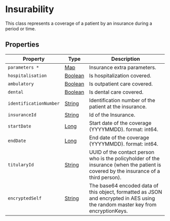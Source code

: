 # Insurability

This class represents a coverage of a patient by an insurance during a period or time.

## Properties

| Property               | Type                                                                                                                                          | Description                                                                                                                           |
| ---------------------- | --------------------------------------------------------------------------------------------------------------------------------------------- | ------------------------------------------------------------------------------------------------------------------------------------- |
| `parameters *`         | [Map](https://github.com/taktik/icure-tech-docs/tree/5af8e13c187f73691c350b409b558ac754efaef8/icure-data-model/patient/String/README.md)      | Insurance extra parameters.                                                                                                           |
| `hospitalisation`      | [Boolean](https://github.com/taktik/icure-tech-docs/tree/5af8e13c187f73691c350b409b558ac754efaef8/icure-data-model/patient/Boolean/README.md) | Is hospitalization covered.                                                                                                           |
| `ambulatory`           | [Boolean](https://github.com/taktik/icure-tech-docs/tree/5af8e13c187f73691c350b409b558ac754efaef8/icure-data-model/patient/Boolean/README.md) | Is outpatient care covered.                                                                                                           |
| `dental`               | [Boolean](https://github.com/taktik/icure-tech-docs/tree/5af8e13c187f73691c350b409b558ac754efaef8/icure-data-model/patient/Boolean/README.md) | Is dental care covered.                                                                                                               |
| `identificationNumber` | [String](https://github.com/taktik/icure-tech-docs/tree/5af8e13c187f73691c350b409b558ac754efaef8/icure-data-model/patient/String/README.md)   | Identification number of the patient at the insurance.                                                                                |
| `insuranceId`          | [String](https://github.com/taktik/icure-tech-docs/tree/5af8e13c187f73691c350b409b558ac754efaef8/icure-data-model/patient/String/README.md)   | Id of the Insurance.                                                                                                                  |
| `startDate`            | [Long](https://github.com/taktik/icure-tech-docs/tree/5af8e13c187f73691c350b409b558ac754efaef8/icure-data-model/patient/Long/README.md)       | Start date of the coverage (YYYYMMDD). format: int64.                                                                                 |
| `endDate`              | [Long](https://github.com/taktik/icure-tech-docs/tree/5af8e13c187f73691c350b409b558ac754efaef8/icure-data-model/patient/Long/README.md)       | End date of the coverage (YYYYMMDD). format: int64.                                                                                   |
| `titularyId`           | [String](https://github.com/taktik/icure-tech-docs/tree/5af8e13c187f73691c350b409b558ac754efaef8/icure-data-model/patient/String/README.md)   | UUID of the contact person who is the policyholder of the insurance (when the patient is covered by the insurance of a third person). |
| `encryptedSelf`        | [String](https://github.com/taktik/icure-tech-docs/tree/5af8e13c187f73691c350b409b558ac754efaef8/icure-data-model/patient/String/README.md)   | The base64 encoded data of this object, formatted as JSON and encrypted in AES using the random master key from encryptionKeys.       |

